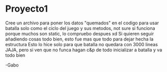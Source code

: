 # Proyecto1

Cree un archivo para poner los datos "quemados" en el codigo para usar batalla solo como el ciclo del juego y sus
metodos, not sure si funciona porque muchos son static, lo compruebo despues xd
Si quieren seguir añadiendo cosas todo bien, esto fue mas que todo para dejar hecha la estructura
Esto lo hice solo para que batalla no quedara con 3000 lineas JAJA, pero si ven que no funca hagan c&p de todo inicializar
a batalla y va todo bien

-Gabo